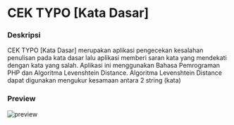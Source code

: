 # CEK TYPO [Kata Dasar]

### Deskripsi

CEK TYPO [Kata Dasar] merupakan aplikasi pengecekan kesalahan penulisan pada kata dasar lalu aplikasi memberi saran kata yang mendekati dengan kata yang salah. Aplikasi ini menggunakan Bahasa Pemrograman PHP dan Algoritma Levenshtein Distance. Algoritma Levenshtein Distance dapat digunakan mengukur kesamaan antara 2 string (kata)

### Preview

![preview](https://raw.githubusercontent.com/rizalrizal/CEK-TYPO/master/preview.png "preview")


